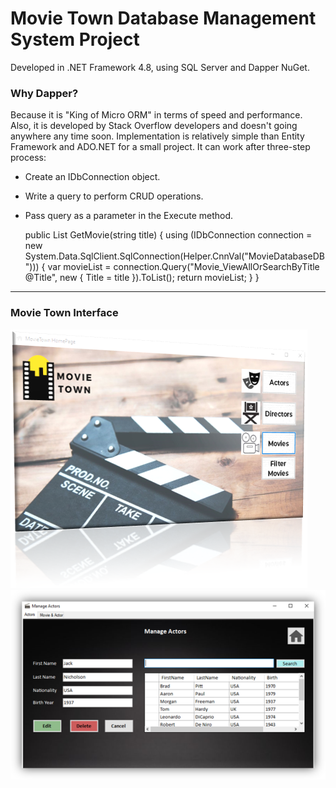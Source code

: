 # Movie Town Database Management System Project

Developed in .NET Framework 4.8, using SQL Server and Dapper NuGet.

### Why Dapper?
Because it is "King of Micro ORM" in terms of speed and performance. Also, it is developed by Stack Overflow developers and doesn't going anywhere any time soon.
Implementation is relatively simple than Entity Framework and ADO.NET for a small project. It can work after three-step process:
- Create an IDbConnection object.
- Write a query to perform CRUD operations.
- Pass query as a parameter in the Execute method.

  public List<Movie> GetMovie(string title)
  {
      using (IDbConnection connection = new System.Data.SqlClient.SqlConnection(Helper.CnnVal("MovieDatabaseDB")))
      {
          var movieList = connection.Query<Movie>("Movie_ViewAllOrSearchByTitle @Title",
              new { Title = title }).ToList();
          return movieList;
      }
  }

--------------
### Movie Town Interface
![Home][homepage]
![ui][ui]

[homepage]: images/MovieTown_Homepage.png "MovieTown_Homepage"
[ui]: images/MovieTown_UI2.png "MovieTown_UI2"

